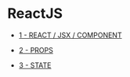 # ReactJS

* [1 - REACT / JSX / COMPONENT](https://github.com/uguryuce/reactJS-document/blob/master/react-md/1-react-jsx-component.md)

* [2 - PROPS](https://github.com/uguryuce/reactJS-document/blob/master/react-md/2-props.md)

* [3 - STATE](https://github.com/uguryuce/reactJS-document/blob/master/react-md/3-state.md)

